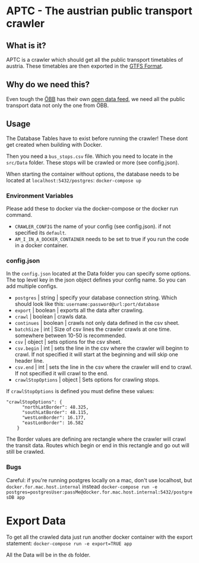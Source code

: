 # APTC - The austrian public transport crawler

## What is it?
APTC is a crawler which should get all the public transport timetables of austria. 
These timetables are then exported in the [GTFS Format](https://developers.google.com/transit/gtfs).

## Why do we need this?
Even tough the [ÖBB](https://www.oebb.at) has their own [open data feed](https://data.oebb.at), we need all the public transport data not only the one from ÖBB. 

## Usage
The Database Tables have to exist before running the crawler! These dont get created when building with Docker.

Then you need a `bus_stops.csv` file. Which you need to locate in the `src/Data` folder. These stops will be crawled or more (see config.json).

When starting the container without options, the database needs to be located at `localhost:5432/postgres`:
`docker-compose up
`

### Environment Variables
Please add these to docker via the docker-compose or the docker run command.

- `CRAWLER_CONFIG` the name of your config (see config.json). if not specified its `default`.
- `AM_I_IN_A_DOCKER_CONTAINER` needs to be set to true if you run the code in a docker container.

### config.json
In the `config.json` located at the Data folder you can specify some options.
The top level key in the json object defines your config name. So you can add multiple configs.

- `postgres` | string | specify your database connection string. Which should look like this: `username:password@url:port/database` 
- `export` | boolean | exports all the data after crawling. 
- `crawl` | boolean | crawls data.
- `continues` | boolean | crawls not only data defined in the csv sheet. 
- `batchSize` | int | Size of csv lines the crawler crawls at one time. somewhere between 10-50 is recommended.
- `csv` | object | sets options for the csv sheet.
- `csv.begin` | int | sets the line in the csv where the crawler will beginn to crawl. If not specified it will start at the beginning and will skip one header line. 
- `csv.end` | int | sets the line in the csv where the crawler will end to crawl. If not specified it will crawl to the end.
- `crawlStopOptions` | object | Sets options for crawling stops.

If `crawlStopOptions` is defined you must define these values:
```
"crawlStopOptions": {
      "northLatBorder": 48.325,
      "southLatBorder": 48.115,
      "westLonBorder": 16.177,
      "eastLonBorder": 16.582
    }
```  
The Border values are defining are rectangle where the crawler will crawl the transit data. Routes which begin or end in this rectangle and go out will still be crawled.


### Bugs
Careful: if you're running postgres locally on a mac, don't use localhost, but `docker.for.mac.host.internal` instead
`docker-compose run -e postgres=postgresUser:passMe@docker.for.mac.host.internal:5432/postgresDB app`


# Export Data
To get all the crawled data just run another docker container with the export statement:
`docker-compose run -e export=TRUE app`

All the Data will be in the `db` folder.